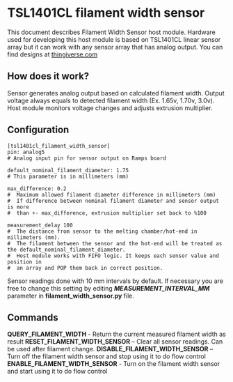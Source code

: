 # TSL1401CL filament width sensor

This document describes Filament Width Sensor host module. Hardware used for developing this host module is based on TSL1401CL linear sensor array but it can work with any sensor array that has analog output. You can find designs at [thingiverse.com](https://www.thingiverse.com/search?q=filament%20width%20sensor)

## How does it work?

Sensor generates analog output based on calculated filament width. Output voltage always equals to detected filament width (Ex. 1.65v, 1.70v, 3.0v). Host module monitors voltage changes and adjusts extrusion multiplier.

## Configuration

    [tsl1401cl_filament_width_sensor]
    pin: analog5
    # Analog input pin for sensor output on Ramps board
    
    default_nominal_filament_diameter: 1.75
    # This parameter is in millimeters (mm)
    
    max_difference: 0.2
    #  Maximum allowed filament diameter difference in millimeters (mm)
    #  If difference between nominal filament diameter and sensor output is more
    #  than +- max_difference, extrusion multiplier set back to %100
    
    measurement_delay 100
    #  The distance from sensor to the melting chamber/hot-end in millimeters (mm).
    #  The filament between the sensor and the hot-end will be treated as the default_nominal_filament_diameter.
    #  Host module works with FIFO logic. It keeps each sensor value and position in
    #  an array and POP them back in correct position.

Sensor readings done with 10 mm intervals by default. If necessary you are free to change this setting by editing ***MEASUREMENT_INTERVAL_MM*** parameter in **filament_width_sensor.py** file.

## Commands

**QUERY_FILAMENT_WIDTH** - Return the current measured filament width as result **RESET_FILAMENT_WIDTH_SENSOR** – Clear all sensor readings. Can be used after filament change. **DISABLE_FILAMENT_WIDTH_SENSOR** – Turn off the filament width sensor and stop using it to do flow control **ENABLE_FILAMENT_WIDTH_SENSOR** - Turn on the filament width sensor and start using it to do flow control
